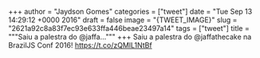 
+++
author = "Jaydson Gomes"
categories = ["tweet"]
date = "Tue Sep 13 14:29:12 +0000 2016"
draft = false
image = "{TWEET_IMAGE}"
slug = "2621a92c8a83f7ec93e633ffa446beae23497a14"
tags = ["tweet"]
title = """Saiu a palestra do @jaffa..."""
+++
Saiu a palestra do @jaffathecake na BrazilJS Conf 2016! https://t.co/zQMlL1NtBf
